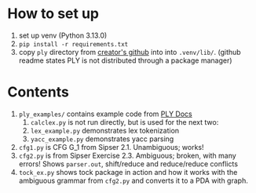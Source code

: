 # How to set up
1. set up venv (Python 3.13.0)
2. `pip install -r requirements.txt`
3. copy `ply` directory from [creator's github](https://github.com/dabeaz/ply/tree/master) into into `.venv/lib/`. (github readme states PLY is not distributed through a package manager)

# Contents
1. `ply_examples/` contains example code from [PLY Docs](https://www.dabeaz.com/ply/ply.html)
   1. `calclex.py` is not run directly, but is used for the next two:
   2. `lex_example.py` demonstrates lex tokenization
   3. `yacc_example.py` demonstrates yacc parsing
1. `cfg1.py` is CFG G_1 from Sipser 2.1. Unambiguous; works!
2. `cfg2.py` is from Sipser Exercise 2.3. Ambiguous; broken, with many errors! Shows `parser.out`, shift/reduce and reduce/reduce conflicts
3. `tock_ex.py` shows tock package in action and how it works with the ambiguous grammar from `cfg2.py` and converts it to a PDA with graph.